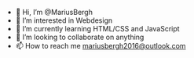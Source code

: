 - 👋 Hi, I’m @MariusBergh
- 👀 I’m interested in Webdesign
- 🌱 I’m currently learning HTML/CSS and JavaScript
- 💞️ I’m looking to collaborate on anything
- 📫 How to reach me mariusbergh2016@outlook.com

<!---
MariusBergh/MariusBergh is a ✨ special ✨ repository because its `README.md` (this file) appears on your GitHub profile.
You can click the Preview link to take a look at your changes.
--->
